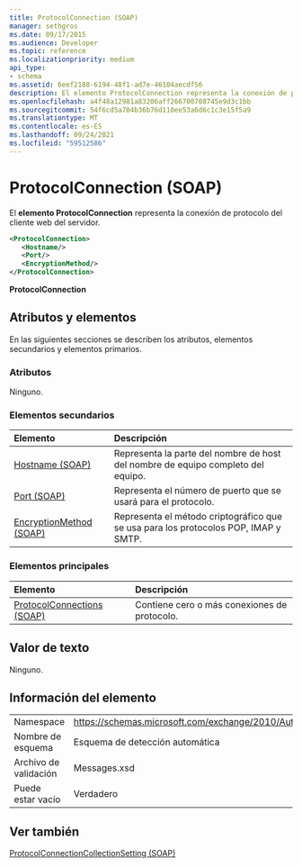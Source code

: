 ```yaml
---
title: ProtocolConnection (SOAP)
manager: sethgros
ms.date: 09/17/2015
ms.audience: Developer
ms.topic: reference
ms.localizationpriority: medium
api_type:
- schema
ms.assetid: 6eef2188-6194-48f1-ad7e-46104aecdf56
description: El elemento ProtocolConnection representa la conexión de protocolo del cliente web del servidor.
ms.openlocfilehash: a4f48a12981a83206aff266700708745e9d3c1bb
ms.sourcegitcommit: 54f6cd5a704b36b76d110ee53a6d6c1c3e15f5a9
ms.translationtype: MT
ms.contentlocale: es-ES
ms.lasthandoff: 09/24/2021
ms.locfileid: "59512586"
---
```

# <a name="protocolconnection-soap"></a>ProtocolConnection (SOAP)

El **elemento ProtocolConnection** representa la conexión de protocolo del cliente web del servidor. 
  
```XML
<ProtocolConnection>
   <Hostname/>
   <Port/>
   <EncryptionMethod/>
</ProtocolConnection>
```

 **ProtocolConnection**
## <a name="attributes-and-elements"></a>Atributos y elementos

En las siguientes secciones se describen los atributos, elementos secundarios y elementos primarios.
  
### <a name="attributes"></a>Atributos

Ninguno.
  
### <a name="child-elements"></a>Elementos secundarios

|**Elemento**|**Descripción**|
|:-----|:-----|
|[Hostname (SOAP)](hostname-soap.md) <br/> |Representa la parte del nombre de host del nombre de equipo completo del equipo.  <br/> |
|[Port (SOAP)](port-soap.md) <br/> |Representa el número de puerto que se usará para el protocolo.  <br/> |
|[EncryptionMethod (SOAP)](encryptionmethod-soap.md) <br/> |Representa el método criptográfico que se usa para los protocolos POP, IMAP y SMTP.  <br/> |
   
### <a name="parent-elements"></a>Elementos principales

|**Elemento**|**Descripción**|
|:-----|:-----|
|[ProtocolConnections (SOAP)](protocolconnections-soap.md) <br/> |Contiene cero o más conexiones de protocolo.  <br/> |
   
## <a name="text-value"></a>Valor de texto

Ninguno.
  
## <a name="element-information"></a>Información del elemento

|||
|:-----|:-----|
|Namespace  <br/> |https://schemas.microsoft.com/exchange/2010/Autodiscover  <br/> |
|Nombre de esquema  <br/> |Esquema de detección automática  <br/> |
|Archivo de validación  <br/> |Messages.xsd  <br/> |
|Puede estar vacío  <br/> |Verdadero  <br/> |
   
## <a name="see-also"></a>Ver también



[ProtocolConnectionCollectionSetting (SOAP)](protocolconnectioncollectionsetting-soap.md)

